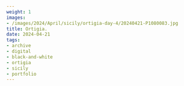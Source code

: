 ```yaml
---
weight: 1
images:
- /images/2024/April/sicily/ortigia-day-4/20240421-P1080083.jpg
title: Ortigia.
date: 2024-04-21
tags:
- archive
- digital
- black-and-white
- ortigia
- sicily
- portfolio
---
```


